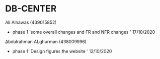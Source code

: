 # DB-CENTER
Ali Alhawas (439015852)
- phase 1 'some overall changes and FR and NFR changes ' 17/10/2020

ِAbdulrahman ALghurman (438009996)
- phase 1 'Design figures the website ' 12/10/2020

